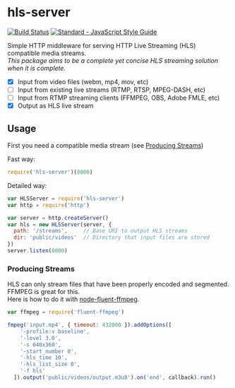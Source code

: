 # hls-server
[![Build Status](https://travis-ci.org/RationalCoding/hls-server.svg?branch=master&nonce=1937)](https://travis-ci.org/RationalCoding/hls-server) [![Standard - JavaScript Style Guide](https://img.shields.io/badge/code%20style-standard-brightgreen.svg)](http://standardjs.com/)  

Simple HTTP middleware for serving HTTP Live Streaming (HLS) compatible media streams.  
*This package aims to be a complete yet concise HLS streaming solution when it is complete.*  

- [X] Input from video files (webm, mp4, mov, etc)
- [ ] Input from existing live streams (RTMP, RTSP, MPEG-DASH, etc)
- [ ] Input from RTMP streaming clients (FFMPEG, OBS, Adobe FMLE, etc)
- [X] Output as HLS live stream

## Usage
First you need a compatible media stream (see [Producing Streams](#producing-streams))

Fast way:
```javascript
require('hls-server')(8000)
```

Detailed way:
```javascript
var HLSServer = require('hls-server')
var http = require('http')

var server = http.createServer()
var hls = new HLSServer(server, {
  path: '/streams',     // Base URI to output HLS streams
  dir: 'public/videos'  // Directory that input files are stored
})
server.listen(8000)
```

### Producing Streams
HLS can only stream files that have been properly encoded and segmented. FFMPEG is great for this.  
Here is how to do it with [node-fluent-ffmpeg](https://github.com/fluent-ffmpeg/node-fluent-ffmpeg).

```javascript
var ffmpeg = require('fluent-ffmpeg')

fmpeg('input.mp4', { timeout: 432000 }).addOptions([
    '-profile:v baseline',
    '-level 3.0',
    '-s 640x360',
    '-start_number 0',
    '-hls_time 10',
    '-hls_list_size 0',
    '-f hls'
  ]).output('public/videos/output.m3u8').on('end', callback).run()
```
